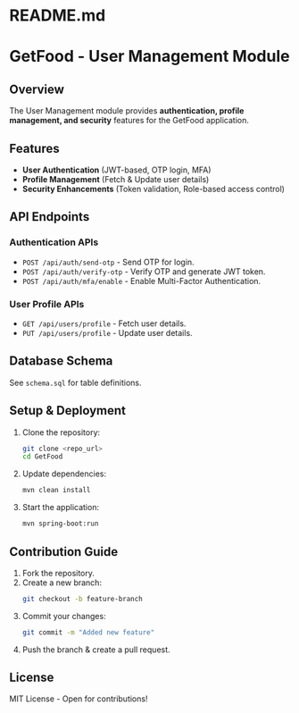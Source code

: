 # README.md

# GetFood - User Management Module

## Overview
The User Management module provides **authentication, profile management, and security** features for the GetFood application.

## Features
- **User Authentication** (JWT-based, OTP login, MFA)
- **Profile Management** (Fetch & Update user details)
- **Security Enhancements** (Token validation, Role-based access control)

## API Endpoints
### **Authentication APIs**
- `POST /api/auth/send-otp` - Send OTP for login.
- `POST /api/auth/verify-otp` - Verify OTP and generate JWT token.
- `POST /api/auth/mfa/enable` - Enable Multi-Factor Authentication.

### **User Profile APIs**
- `GET /api/users/profile` - Fetch user details.
- `PUT /api/users/profile` - Update user details.

## Database Schema
See `schema.sql` for table definitions.

## Setup & Deployment
1. Clone the repository:  
   ```sh
   git clone <repo_url>
   cd GetFood
   ```
2. Update dependencies:  
   ```sh
   mvn clean install
   ```
3. Start the application:  
   ```sh
   mvn spring-boot:run
   ```

## Contribution Guide
1. Fork the repository.
2. Create a new branch:  
   ```sh
   git checkout -b feature-branch
   ```
3. Commit your changes:  
   ```sh
   git commit -m "Added new feature"
   ```
4. Push the branch & create a pull request.

## License
MIT License - Open for contributions!
